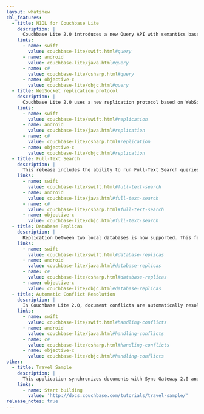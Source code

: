 ```yaml
---
layout: whatsnew
cbl_features:
  - title: N1QL for Couchbase Lite
    description: |
      Couchbase Lite 2.0 introduces a new Query API with semantics based on Couchbase's N1QL query language.
    links:
      - name: swift
        value: couchbase-lite/swift.html#query
      - name: android
        value: couchbase-lite/java.html#query
      - name: c#
        value: couchbase-lite/csharp.html#query
      - name: objective-c
        value: couchbase-lite/objc.html#query
  - title: WebSocket replication protocol
    description: |
      Couchbase Lite 2.0 uses a new replication protocol based on WebSockets. This protocol is designed to be faster and more efficient.
    links:
      - name: swift
        value: couchbase-lite/swift.html#replication
      - name: android
        value: couchbase-lite/java.html#replication
      - name: c#
        value: couchbase-lite/csharp.html#replication
      - name: objective-c
        value: couchbase-lite/objc.html#replication
  - title: Full-Text Search
    description: |
      This release includes the ability to run Full-Text Search queries on documents stored in the local database.
    links:
      - name: swift
        value: couchbase-lite/swift.html#full-text-search
      - name: android
        value: couchbase-lite/java.html#full-text-search
      - name: c#
        value: couchbase-lite/csharp.html#full-text-search
      - name: objective-c
        value: couchbase-lite/objc.html#full-text-search
  - title: Database Replicas
    description: |
      Replication between two local databases is now supported. This feature can be used for data recovery on device.
    links:
      - name: swift
        value: couchbase-lite/swift.html#database-replicas
      - name: android
        value: couchbase-lite/java.html#database-replicas
      - name: c#
        value: couchbase-lite/csharp.html#database-replicas
      - name: objective-c
        value: couchbase-lite/objc.html#database-replicas
  - title: Automatic Conflict Resolution
    description: |
      In Couchbase Lite 2.0, document conflicts are automatically resolved. This functionality simplifies conflict management.
    links:
      - name: swift
        value: couchbase-lite/swift.html#handling-conflicts
      - name: android
        value: couchbase-lite/java.html#handling-conflicts
      - name: c#
        value: couchbase-lite/csharp.html#handling-conflicts
      - name: objective-c
        value: couchbase-lite/objc.html#handling-conflicts
other:
  - title: Travel Sample
    description: |
      This application synchronizes documents with Sync Gateway 2.0 and Couchbase Server 5.0 (or above). Shared bucket access is enabled to allow mobile clients and Couchbase Server SDKs to perform operations on the bucket.
    links:
      - name: Start building
        value: 'http://docs.couchbase.com/tutorials/travel-sample/'
release_notes: true
---
```

